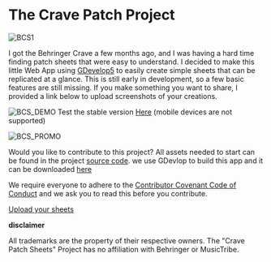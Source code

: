 # The Crave Patch Project
![BCS1](https://github.com/user-attachments/assets/84c42c23-a036-4a91-9192-98d8e27103fa)

I got the Behringer Crave a few months ago, and I was having a hard time finding patch sheets that were easy to understand. I decided to make this little Web App using [GDevelop5](https://github.com/4ian/GDevelop) to easily create simple sheets that can be replicated at a glance. This is still early in development, so a few basic features are still missing. If you make something you want to share, I provided a link below to upload screenshots of your creations. 

![BCS_DEMO](https://github.com/user-attachments/assets/0144d8d2-9043-4c6f-9425-7ff681362aa5)
Test the stable version [Here](https://app.edgingtondesmet.com) (mobile devices are not supported)

![BCS_PROMO](https://github.com/user-attachments/assets/47ce02f8-b92a-4ee8-a10e-3f3ca5e6c144)

Would you like to contribute to this project? All assets needed to start can be found in the project [source code](https://github.com/Connor-ed/The-Crave-Patch-Project.git). we use GDevlop to build this app and it can be downloaded [here](https://gdevelop.io) 

We require everyone to adhere to the [Contributor Covenant Code of Conduct](https://github.com/Connor-ed/The-Crave-Patch-Project/blob/main/CODE_OF_CONDUCT.md) and we ask you to read this before you contribute.



[Upload your sheets](https://connor.edgingtondesmet.com/patch-upload)

**disclaimer**

All trademarks are the property of their respective owners. The "Crave Patch Sheets" Project has no affiliation with Behringer or MusicTribe.
